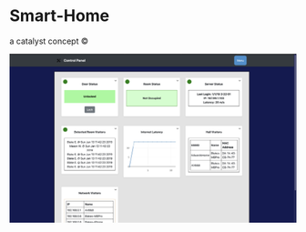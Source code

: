 # Smart-Home
a catalyst concept ©

![sample figure](https://github.com/blakete/Smart-Home/blob/master/pictures/control-panel.png)
